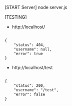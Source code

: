 [START Server]
node server.js

[TESTING]
- http://localhost/
<code>
{
    "status": 404,
    "username": null,
    "error": true
}
</code>

- http://localhost/test
<code>
{
    "status": 200,
    "username": "/test",
    "error": false
}
</code>
